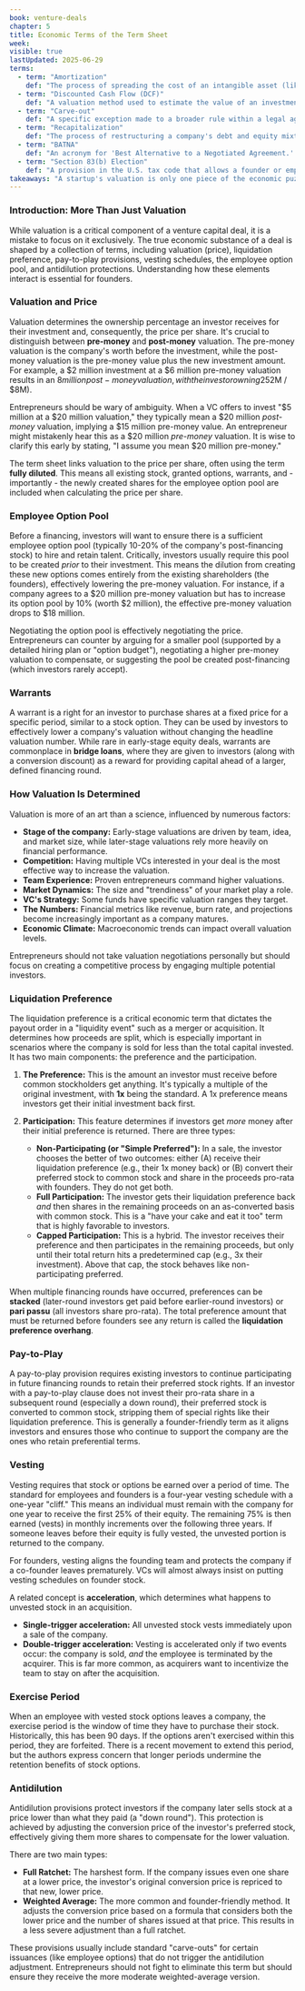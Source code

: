 ```yaml
---
book: venture-deals
chapter: 5
title: Economic Terms of the Term Sheet
week: 
visible: true
lastUpdated: 2025-06-29
terms:
  - term: "Amortization"
    def: "The process of spreading the cost of an intangible asset (like a patent or trademark) over its useful life for accounting and tax purposes. It is similar to depreciation, which applies to tangible assets, and is a non-cash expense that can affect a company's reported profitability."
  - term: "Discounted Cash Flow (DCF)"
    def: "A valuation method used to estimate the value of an investment based on its expected future cash flows. The future cash flows are 'discounted' back to their present value to account for the time value of money and the investment's risk."
  - term: "Carve-out"
    def: "A specific exception made to a broader rule within a legal agreement. It 'carves out' a particular situation, exempting it from a clause's restrictions. For example, a founder might negotiate a carve-out to a 'no-shop' agreement that allows them to entertain unsolicited acquisition offers, even while being restricted from seeking other financing. This concept is applied in various specific contexts, such as an antidilution carve-out, which exempts issuances like employee options from triggering price protection, or a management carve-out, which designates a portion of acquisition proceeds specifically for the leadership team."
  - term: "Recapitalization"
    def: "The process of restructuring a company's debt and equity mixture. In a venture context, this often refers to a severe 'down round' financing that dramatically alters the ownership structure, frequently wiping out much of the value held by founders and early investors to make way for new capital."
  - term: "BATNA"
    def: "An acronym for 'Best Alternative to a Negotiated Agreement.' It is a negotiator's most advantageous alternative if the current negotiations fail. For an entrepreneur raising capital, having another investment offer is a strong BATNA that provides significant leverage."
  - term: "Section 83(b) Election"
    def: "A provision in the U.S. tax code that allows a founder or employee to pay taxes on the full value of their restricted stock at the time it is granted, rather than when it vests. By 'electing' to do this within 30 days of the grant, any future appreciation in the stock's value can be taxed at lower long-term capital gains rates."
takeaways: "A startup's valuation is only one piece of the economic puzzle in a financing deal. Key terms like the employee option pool, liquidation preference, and antidilution can dramatically alter the actual financial outcome for founders and employees, making it crucial to understand how these components interact to determine who gets what in a sale."
---
```


### Introduction: More Than Just Valuation
While valuation is a critical component of a venture capital deal, it is a mistake to focus on it exclusively. The true economic substance of a deal is shaped by a collection of terms, including valuation (price), liquidation preference, pay-to-play provisions, vesting schedules, the employee option pool, and antidilution protections. Understanding how these elements interact is essential for founders.

### Valuation and Price
Valuation determines the ownership percentage an investor receives for their investment and, consequently, the price per share. It's crucial to distinguish between **pre-money** and **post-money** valuation. The pre-money valuation is the company's worth before the investment, while the post-money valuation is the pre-money value plus the new investment amount. For example, a $2 million investment at a $6 million pre-money valuation results in an $8 million post-money valuation, with the investor owning 25% ($2M / $8M).

Entrepreneurs should be wary of ambiguity. When a VC offers to invest "$5 million at a $20 million valuation," they typically mean a $20 million *post-money* valuation, implying a $15 million pre-money value. An entrepreneur might mistakenly hear this as a $20 million *pre-money* valuation. It is wise to clarify this early by stating, "I assume you mean $20 million pre-money."

The term sheet links valuation to the price per share, often using the term **fully diluted**. This means all existing stock, granted options, warrants, and - importantly - the newly created shares for the employee option pool are included when calculating the price per share.

### Employee Option Pool
Before a financing, investors will want to ensure there is a sufficient employee option pool (typically 10-20% of the company's post-financing stock) to hire and retain talent. Critically, investors usually require this pool to be created *prior* to their investment. This means the dilution from creating these new options comes entirely from the existing shareholders (the founders), effectively lowering the pre-money valuation. For instance, if a company agrees to a $20 million pre-money valuation but has to increase its option pool by 10% (worth $2 million), the effective pre-money valuation drops to $18 million.

Negotiating the option pool is effectively negotiating the price. Entrepreneurs can counter by arguing for a smaller pool (supported by a detailed hiring plan or "option budget"), negotiating a higher pre-money valuation to compensate, or suggesting the pool be created post-financing (which investors rarely accept).

### Warrants
A warrant is a right for an investor to purchase shares at a fixed price for a specific period, similar to a stock option. They can be used by investors to effectively lower a company's valuation without changing the headline valuation number. While rare in early-stage equity deals, warrants are commonplace in **bridge loans**, where they are given to investors (along with a conversion discount) as a reward for providing capital ahead of a larger, defined financing round.

### How Valuation Is Determined
Valuation is more of an art than a science, influenced by numerous factors:
* **Stage of the company:** Early-stage valuations are driven by team, idea, and market size, while later-stage valuations rely more heavily on financial performance.
* **Competition:** Having multiple VCs interested in your deal is the most effective way to increase the valuation.
* **Team Experience:** Proven entrepreneurs command higher valuations.
* **Market Dynamics:** The size and "trendiness" of your market play a role.
* **VC's Strategy:** Some funds have specific valuation ranges they target.
* **The Numbers:** Financial metrics like revenue, burn rate, and projections become increasingly important as a company matures.
* **Economic Climate:** Macroeconomic trends can impact overall valuation levels.

Entrepreneurs should not take valuation negotiations personally but should focus on creating a competitive process by engaging multiple potential investors.

### Liquidation Preference
The liquidation preference is a critical economic term that dictates the payout order in a "liquidity event" such as a merger or acquisition. It determines how proceeds are split, which is especially important in scenarios where the company is sold for less than the total capital invested. It has two main components: the preference and the participation.

1.  **The Preference:** This is the amount an investor must receive before common stockholders get anything. It's typically a multiple of the original investment, with **1x** being the standard. A 1x preference means investors get their initial investment back first.

2.  **Participation:** This feature determines if investors get *more* money after their initial preference is returned. There are three types:
    * **Non-Participating (or "Simple Preferred"):** In a sale, the investor chooses the better of two outcomes: either (A) receive their liquidation preference (e.g., their 1x money back) or (B) convert their preferred stock to common stock and share in the proceeds pro-rata with founders. They do not get both.
    * **Full Participation:** The investor gets their liquidation preference back *and* then shares in the remaining proceeds on an as-converted basis with common stock. This is a "have your cake and eat it too" term that is highly favorable to investors.
    * **Capped Participation:** This is a hybrid. The investor receives their preference and then participates in the remaining proceeds, but only until their total return hits a predetermined cap (e.g., 3x their investment). Above that cap, the stock behaves like non-participating preferred.

When multiple financing rounds have occurred, preferences can be **stacked** (later-round investors get paid before earlier-round investors) or **pari passu** (all investors share pro-rata). The total preference amount that must be returned before founders see any return is called the **liquidation preference overhang**.

### Pay-to-Play
A pay-to-play provision requires existing investors to continue participating in future financing rounds to retain their preferred stock rights. If an investor with a pay-to-play clause does not invest their pro-rata share in a subsequent round (especially a down round), their preferred stock is converted to common stock, stripping them of special rights like their liquidation preference. This is generally a founder-friendly term as it aligns investors and ensures those who continue to support the company are the ones who retain preferential terms.

### Vesting
Vesting requires that stock or options be earned over a period of time. The standard for employees and founders is a four-year vesting schedule with a one-year "cliff." This means an individual must remain with the company for one year to receive the first 25% of their equity. The remaining 75% is then earned (vests) in monthly increments over the following three years. If someone leaves before their equity is fully vested, the unvested portion is returned to the company.

For founders, vesting aligns the founding team and protects the company if a co-founder leaves prematurely. VCs will almost always insist on putting vesting schedules on founder stock.

A related concept is **acceleration**, which determines what happens to unvested stock in an acquisition.
* **Single-trigger acceleration:** All unvested stock vests immediately upon a sale of the company.
* **Double-trigger acceleration:** Vesting is accelerated only if two events occur: the company is sold, *and* the employee is terminated by the acquirer. This is far more common, as acquirers want to incentivize the team to stay on after the acquisition.

### Exercise Period
When an employee with vested stock options leaves a company, the exercise period is the window of time they have to purchase their stock. Historically, this has been 90 days. If the options aren't exercised within this period, they are forfeited. There is a recent movement to extend this period, but the authors express concern that longer periods undermine the retention benefits of stock options.

### Antidilution
Antidilution provisions protect investors if the company later sells stock at a price lower than what they paid (a "down round"). This protection is achieved by adjusting the conversion price of the investor's preferred stock, effectively giving them more shares to compensate for the lower valuation.

There are two main types:
* **Full Ratchet:** The harshest form. If the company issues even one share at a lower price, the investor's original conversion price is repriced to that new, lower price.
* **Weighted Average:** The more common and founder-friendly method. It adjusts the conversion price based on a formula that considers both the lower price and the number of shares issued at that price. This results in a less severe adjustment than a full ratchet.

These provisions usually include standard "carve-outs" for certain issuances (like employee options) that do not trigger the antidilution adjustment. Entrepreneurs should not fight to eliminate this term but should ensure they receive the more moderate weighted-average version.